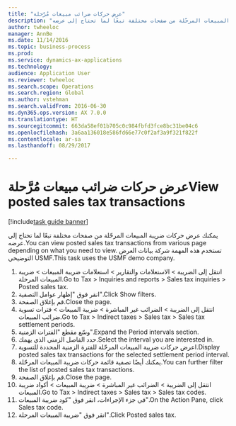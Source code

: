 ```yaml
--- 
title: "عرض حركات ضرائب مبيعات مُرَّحلة"
description: "يمكنك عرض حركات ضريبة المبيعات المرحّلة من صفحات مختلفة تبعًا لما تحتاج إلى عرضه."
author: twheeloc
manager: AnnBe
ms.date: 11/14/2016
ms.topic: business-process
ms.prod: 
ms.service: dynamics-ax-applications
ms.technology: 
audience: Application User
ms.reviewer: twheeloc
ms.search.scope: Operations
ms.search.region: Global
ms.author: vstehman
ms.search.validFrom: 2016-06-30
ms.dyn365.ops.version: AX 7.0.0
ms.translationtype: HT
ms.sourcegitcommit: 663da58ef01b705c0c984fbfd3fce8bc31be04c6
ms.openlocfilehash: 3a6aa136018e586fd66e77c0f2af3a9f321f822f
ms.contentlocale: ar-sa
ms.lasthandoff: 08/29/2017

---
```

# <a name="view-posted-sales-tax-transactions"></a><span data-ttu-id="f319b-103">عرض حركات ضرائب مبيعات مُرَّحلة</span><span class="sxs-lookup"><span data-stu-id="f319b-103">View posted sales tax transactions</span></span>

[!include[task guide banner](../../includes/task-guide-banner.md)]

<span data-ttu-id="f319b-104">يمكنك عرض حركات ضريبة المبيعات المرحّلة من صفحات مختلفة تبعًا لما تحتاج إلى عرضه.</span><span class="sxs-lookup"><span data-stu-id="f319b-104">You can view posted sales tax transactions from various page depending on what you need to view.</span></span> <span data-ttu-id="f319b-105">تستخدم هذه المهمة شركة بيانات العرض التوضيحي USMF.</span><span class="sxs-lookup"><span data-stu-id="f319b-105">This task uses the USMF demo company.</span></span>

1. <span data-ttu-id="f319b-106">انتقل إلى الضريبة > الاستعلامات والتقارير > استعلامات ضريبة المبيعات > ضريبة المبيعات المرحلة‬.</span><span class="sxs-lookup"><span data-stu-id="f319b-106">Go to Tax > Inquiries and reports > Sales tax inquiries > Posted sales tax.</span></span>
2. <span data-ttu-id="f319b-107">انقر فوق "إظهار عوامل التصفية".</span><span class="sxs-lookup"><span data-stu-id="f319b-107">Click Show filters.</span></span>
3. <span data-ttu-id="f319b-108">قم بإغلاق الصفحة.</span><span class="sxs-lookup"><span data-stu-id="f319b-108">Close the page.</span></span>
4. <span data-ttu-id="f319b-109">انتقل إلى الضريبة > الضرائب غير المباشرة > ضريبة المبيعات > فترات تسوية ضرائب المبيعات‬.</span><span class="sxs-lookup"><span data-stu-id="f319b-109">Go to Tax > Indirect taxes > Sales tax > Sales tax settlement periods.</span></span>
5. <span data-ttu-id="f319b-110">وسّع مقطع "الفترات الزمنية‬".</span><span class="sxs-lookup"><span data-stu-id="f319b-110">Expand the Period intervals section.</span></span>
6. <span data-ttu-id="f319b-111">حدد الفاصل الزمني الذي يهمك.</span><span class="sxs-lookup"><span data-stu-id="f319b-111">Select the interval you are interested in.</span></span>
7. <span data-ttu-id="f319b-112">اعرض حركات ضريبة المبيعات المرحّلة للفترة الزمنية المحددة للتسوية.</span><span class="sxs-lookup"><span data-stu-id="f319b-112">Display posted sales tax transactions for the selected settlement period interval.</span></span>
8. <span data-ttu-id="f319b-113">يمكنك أيضًا تصفية قائمة حركات ضريبة المبيعات المرحّلة.</span><span class="sxs-lookup"><span data-stu-id="f319b-113">You can further filter the list of posted sales tax transactions.</span></span>
9. <span data-ttu-id="f319b-114">قم بإغلاق الصفحة.</span><span class="sxs-lookup"><span data-stu-id="f319b-114">Close the page.</span></span>
10. <span data-ttu-id="f319b-115">انتقل إلى الضريبة > الضرائب غير المباشرة > ضريبة المبيعات > أكواد ضريبة المبيعات.</span><span class="sxs-lookup"><span data-stu-id="f319b-115">Go to Tax > Indirect taxes > Sales tax > Sales tax codes.</span></span>
11. <span data-ttu-id="f319b-116">في جزء الإجراءات، انقر فوق "كود ضريبة المبيعات".</span><span class="sxs-lookup"><span data-stu-id="f319b-116">On the Action Pane, click Sales tax code.</span></span>
12. <span data-ttu-id="f319b-117">انقر فوق "ضريبة المبيعات المرحلة".</span><span class="sxs-lookup"><span data-stu-id="f319b-117">Click Posted sales tax.</span></span>


